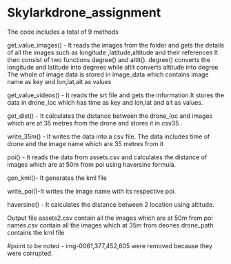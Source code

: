# Skylarkdrone_assignment
The code includes a total of 9 methods

get_value_images() - It reads the images from the folder and gets the details of all the images such as longitude ,latitude,altitude and their references
                      It then consist of two functions degree() and altit(). degree() converts the longitude and latitude into degrees while altit converts altitude into degree
                      The whole of image data is stored in image_data which contains image name as key and lon,lat,alt as values
 
 get_value_videos() -  It reads the srt file and gets the information.It stores the data in drone_loc which has time as key and lon,lat and alt as values.
 
 get_dist() - It calculates the distance between the drone_loc and images which are at 35 metres from the drone and stores it in csv35 .
 
 write_35m() - It writes the data into a csv file. The data includes time of drone and the image name which are 35 metres from it
 
 poi() - It reads the data from assets.csv and calculates the distance of images which are at 50m from poi using haversine formula.
 
 gen_kml()- It generates the kml file
 
 write_poi()-It writes the image name with its respective poi.
 
 haversine() - It calculates the distance between 2 location using altitude.
 
 Output file
 assets2.csv contain all the images which are at 50m from poi
 names.csv contain all the images which at 35m from deones
 drone_path contains the kml file
 
 
 #point to be noted - img-0061,377,452,605 were removed because they were corrupted.
